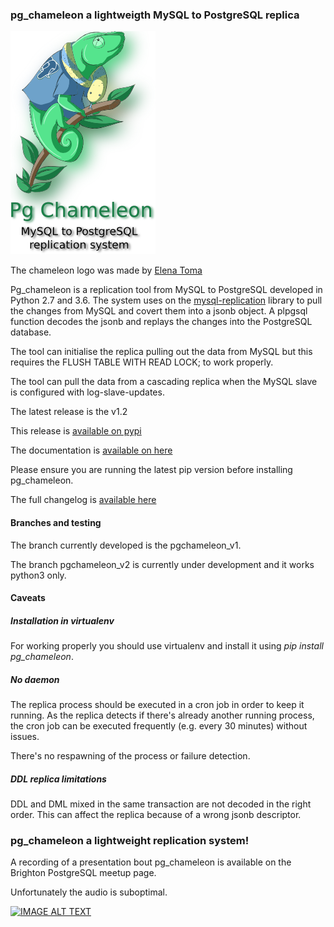 ### pg_chameleon a lightweigth MySQL to PostgreSQL replica

![Alt text](images/pgchameleon.png "Igor the chameleon")

The chameleon logo was made by [Elena Toma](http://tonkipappero.deviantart.com/ "Tonkipappero's Art")

Pg_chameleon is a replication tool from MySQL to PostgreSQL developed in Python 2.7 and 3.6. The system uses on
the [mysql-replication](https://github.com/noplay/python-mysql-replication "mysql-replication") library to pull the changes from MySQL and covert them into a jsonb object.
A plpgsql function decodes the jsonb and replays the changes into the PostgreSQL database.

The tool can initialise the replica pulling out the data from MySQL but this requires the FLUSH TABLE WITH READ LOCK; to work properly.

The tool can pull the data from a cascading replica when the MySQL slave is configured with log-slave-updates.


The latest release is the v1.2

This release is [available on pypi](https://pypi.python.org/pypi/pg_chameleon)

The documentation is [available on here](http://pythonhosted.org/pg_chameleon/)

Please ensure you are running the latest pip version before installing pg_chameleon. 

The full changelog is [available here](https://github.com/the4thdoctor/pg_chameleon/blob/master/CHANGELOG.rst) 


#### Branches and testing

The branch currently developed is the pgchameleon_v1. 

The branch pgchameleon_v2 is currently under development and it works python3 only.

#### Caveats 
##### Installation in virtualenv

For working properly you should use virtualenv and install it using *pip install pg_chameleon*.


##### No daemon
The replica process should be executed in a cron job in order to keep it running. As the replica detects if there's already another
running process, the cron job can be executed frequently (e.g. every 30 minutes) without issues.

There's no respawning of the process or failure detection.

##### DDL replica limitations

DDL and DML mixed in the same transaction are not decoded in the right order. 
This can affect the replica because of a wrong jsonb descriptor. 

### pg_chameleon a lightweight replication system!
A recording of a presentation  bout pg_chameleon is available on the Brighton PostgreSQL meetup page.

Unfortunately the audio is suboptimal.

[![IMAGE ALT TEXT](http://img.youtube.com/vi/ZZeBGDpUhec/0.jpg)](http://www.youtube.com/watch?v=ZZeBGDpUhec "pg_chameleon a lightweight replication system")
